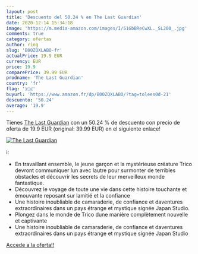 ```yaml
---
layout: post
title: 'Descuento del 50.24 % en The Last Guardian'
date: 2020-12-14 15:34:18
image: 'https://m.media-amazon.com/images/I/51GbBReCwXL._SL200_.jpg'
comments: true
category: ofertas
author: ring
slug: 'B00ZQXLABO-fr'
actualPrice: 19.9 EUR
currency: EUR
price: 19.9
comparePrice: 39.99 EUR
prodname: 'The Last Guardian'
country: 'fr'
flag: '🇫🇷'
buyurl: 'https://www.amazon.fr/dp/B00ZQXLABO/?tag=tolees0d-21'
descuento: '50.24'
average: '19.9'
---
```


Tienes [The Last Guardian](https://www.amazon.fr/dp/B00ZQXLABO/?tag=tolees0d-21) con un 50.24 % de descuento con precio de oferta de 19.9 EUR (original: 39.99 EUR) en el siguiente enlace!

[![The Last Guardian](https://m.media-amazon.com/images/I/51GbBReCwXL._SL200_.jpg)](https://www.amazon.fr/dp/B00ZQXLABO/?tag=tolees0d-21)

ℹ️:

- En travaillant ensemble, le jeune garçon et la mystérieuse créature Trico devront communiquer lun avec lautre pour surmonter de terribles obstacles et découvrir les secrets de leur merveilleux monde fantastique.
- Découvrez le voyage de toute une vie dans cette histoire touchante et émouvante reposant sur lamitié et la confiance
- Une histoire inoubliable de camaraderie, de confiance et daventures extraordinaires dans un pays étrange et mystique signée Japan Studio.
- Plongez dans le monde de Trico dune manière complètement nouvelle et captivante
- Une histoire inoubliable de camaraderie, de confiance et daventures extraordinaires dans un pays étrange et mystique signée Japan Studio

[Accede a la oferta!!](https://www.amazon.fr/dp/B00ZQXLABO/?tag=tolees0d-21)

